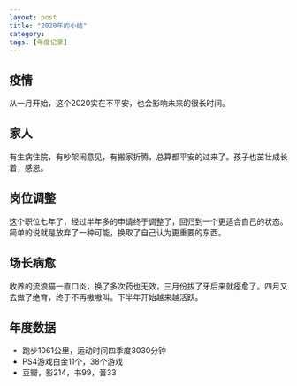 ```yaml
---
layout: post
title: "2020年的小结"
category: 
tags: [年度记录]
---
```






## 疫情

从一月开始，这个2020实在不平安，也会影响未来的很长时间。

## 家人

有生病住院，有吵架闹意见，有搬家折腾，总算都平安的过来了。孩子也茁壮成长着，感恩。

## 岗位调整

这个职位七年了，经过半年多的申请终于调整了，回归到一个更适合自己的状态。简单的说就是放弃了一种可能，换取了自己认为更重要的东西。

## 场长病愈

收养的流浪猫一直口炎，换了多次药也无效，三月份拔了牙后来就痊愈了。四月又去做了绝育，终于不再嗷嗷叫。下半年开始越来越活跃。

## 年度数据

- 跑步1061公里，运动时间四季度3030分钟
- PS4游戏白金11个，38个游戏
- 豆瓣，影214，书99，音33